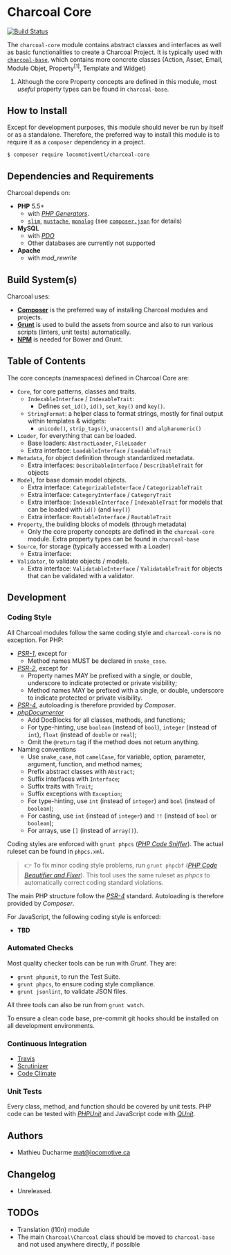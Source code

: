 Charcoal Core
=============

[![Build Status](https://travis-ci.org/locomotivemtl/charcoal-core.svg?branch=master)](https://travis-ci.org/locomotivemtl/charcoal-core)


The `charcoal-core` module contains abstract classes and interfaces as well as basic functionalities to create a Charcoal Project.
It is typically used with [`charcoal-base`](https://github.com/locomotivemtl/charcoal-base), which contains more concrete classes (Action, Asset, Email, Module Objet, Property<sup>\[1\]</sup>, Template and Widget)

1. Although the core Property concepts are defined in this module, most _useful_ property types can be found in `charcoal-base`.

## How to Install

Except for development purposes, this module should never be run by itself or as a standalone. Therefore, the preferred way to install this module is to require it as a `composer` dependency in a project.

```shell
$ composer require locomotivemtl/charcoal-core
```

## Dependencies and Requirements

Charcoal depends on:

- **PHP** 5.5+
	- with [_PHP Generators_](http://php.net/generators).
	- [`slim`](http://www.slimframework.com/), [`mustache`](https://github.com/bobthecow/mustache.php), [`monolog`](https://github.com/Seldaek/monologm/) (see [`composer.json`](composer.json) for details)
- **MySQL**
	- with [_PDO_](http://php.net/pdo)
	- Other databases are currently not supported
- **Apache**
	- with _mod_rewrite_

## Build System(s)

Charcoal uses:

- [**Composer**](http://getcomposer.org/) is the preferred way of installing Charcoal modules and projects.
- [**Grunt**](http://gruntjs.com/) is used to build the assets from source and also to run various scripts (linters, unit tests) automatically.
- [**NPM**](https://npmjs.com/) is needed for Bower and Grunt.

## Table of Contents

The core concepts (namespaces) defined in Charcoal Core are:

- `Core`, for core patterns, classes and traits.
	- `IndexableInterface` / `IndexableTrait`:
		-  Defines `set_id()`, `id()`, `set_key()` and `key()`.
	- `StringFormat`: a helper class to format strings, mostly for final output within templates & widgets:
		- `unicode()`, `strip_tags()`, `unaccents()` and `alphanumeric()`
- `Loader`, for everything that can be loaded.
	- Base loaders: `AbstractLoader`, `FileLoader`
	- Extra interface: `LoadableInterface` / `LoadableTrait`
- `Metadata`, for object definition through standardized metadata.
	- Extra interfaces: `DescribableInterface` / `DescribableTrait` for objects
- `Model`, for base domain model objects.
	- Extra interface: `CategorizableInterface` / `CategorizableTrait`
	- Extra interface: `CategoryInterface` / `CategoryTrait`
	- Extra interface: `IndexableInterface` / `IndexableTrait` for models that can be loaded with `id()` (and `key()`)
	- Extra interface: `RoutableInterface` / `RoutableTrait`
- `Property`, the building blocks of models (through metadata)
	- Only the core property concepts are defined in the `charcoal-core` module. Extra property types can be found in `charcoal-base`
- `Source`, for storage (typically accessed with a Loader)
	- Extra interface:
- `Validator`, to validate objects / models.
	- Extra interface: `ValidatableInterface` / `ValidatableTrait` for objects that can be validated with a validator.

## Development

### Coding Style

All Charcoal modules follow the same coding style and `charcoal-core` is no exception. For PHP:

- [_PSR-1_](https://github.com/php-fig/fig-standards/blob/master/accepted/PSR-1-basic-coding-standard.md), except for
	- Method names MUST be declared in `snake_case`.
- [_PSR-2_](https://github.com/php-fig/fig-standards/blob/master/accepted/PSR-2-coding-style-guide.md), except for
	- Property names MAY be prefixed with a single, or double, underscore to indicate protected or private visibility;
	- Method names MAY be prefixed with a single, or double, underscore to indicate protected or private visibility.
- [_PSR-4_](https://github.com/php-fig/fig-standards/blob/master/accepted/PSR-4-autoloader.md), autoloading is therefore provided by _Composer_.
- [_phpDocumentor_](http://phpdoc.org/)
	- Add DocBlocks for all classes, methods, and functions;
	- For type-hinting, use `boolean` (instead of `bool`), `integer` (instead of `int`), `float` (instead of `double` or `real`);
	- Omit the `@return` tag if the method does not return anything.
- Naming conventions
	- Use `snake_case`, not `camelCase`, for variable, option, parameter, argument, function, and method names;
	- Prefix abstract classes with `Abstract`;
	- Suffix interfaces with `Interface`;
	- Suffix traits with `Trait`;
	- Suffix exceptions with `Exception`;
	- For type-hinting, use `int` (instead of `integer`) and `bool` (instead of `boolean`);
	- For casting, use `int` (instead of `integer`) and `!!` (instead of `bool` or `boolean`);
	- For arrays, use `[]` (instead of `array()`).

Coding styles are  enforced with `grunt phpcs` ([_PHP Code Sniffer_](https://github.com/squizlabs/PHP_CodeSniffer)). The actual ruleset can be found in `phpcs.xml`.

> 👉 To fix minor coding style problems, run `grunt phpcbf` ([_PHP Code Beautifier and Fixer_](https://github.com/squizlabs/PHP_CodeSniffer)). This tool uses the same ruleset as *phpcs* to automatically correct coding standard violations.

The main PHP structure follow the [_PSR-4_](https://github.com/php-fig/fig-standards/blob/master/accepted/PSR-4-autoloader.md) standard. Autoloading is therefore provided by _Composer_.

For JavaScript, the following coding style is enforced:

- **TBD**

### Automated Checks

Most quality checker tools can be run with _Grunt_. They are:

- `grunt phpunit`, to run the Test Suite.
- `grunt phpcs`, to ensure coding style compliance.
- `grunt jsonlint`, to validate JSON files.

All three tools can also be run from `grunt watch`.

To ensure a clean code base, pre-commit git hooks should be installed on all development environments.

### Continuous Integration

- [Travis](https://travis-ci.org/)
- [Scrutinizer](https://scrutinizer-ci.com/)
- [Code Climate](https://codeclimate.com/)

### Unit Tests

Every class, method, and function should be covered by unit tests. PHP code can be tested with [_PHPUnit_](https://phpunit.de/) and JavaScript code with [_QUnit_](https://qunitjs.com/).

## Authors

- Mathieu Ducharme <mat@locomotive.ca>

## Changelog

- Unreleased.

## TODOs

- Translation (l10n) module
- The main `Charcoal\Charcoal` class should be moved to `charcoal-base` and not used anywhere directly, if possible
